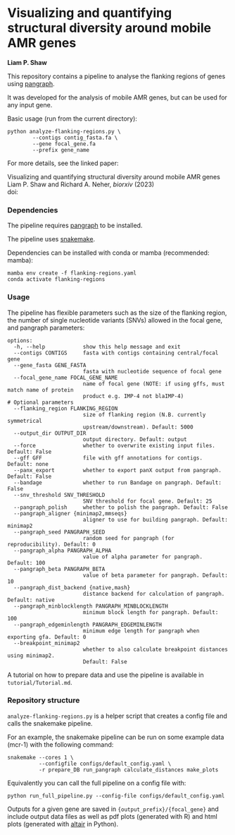 # Visualizing and quantifying structural diversity around mobile AMR genes

__Liam P. Shaw__

This repository contains a pipeline to analyse the flanking regions of genes using [pangraph](https://github.com/neherlab/pangraph). 

It was developed for the analysis of mobile AMR genes, but can be used for any input gene. 

Basic usage (run from the current directory):

```
python analyze-flanking-regions.py \
        --contigs contig_fasta.fa \
        --gene focal_gene.fa 
        --prefix gene_name 
```

For more details, see the linked paper:

Visualizing and quantifying structural diversity around mobile AMR genes  
Liam P. Shaw and Richard A. Neher, *biorxiv* (2023)  
doi: []()

### Dependencies

The pipeline requires [pangraph](https://github.com/neherlab/pangraph) to be installed. 

The pipeline uses [snakemake](https://snakemake.readthedocs.io/en/stable/index.html). 

Dependencies can be installed with conda or mamba (recommended: mamba):

```
mamba env create -f flanking-regions.yaml 
conda activate flanking-regions
```

### Usage

The pipeline has flexible parameters such as the size of the flanking region, the number of single nucleotide variants (SNVs) allowed in the focal gene, and pangraph parameters:


```
options:
  -h, --help            show this help message and exit
  --contigs CONTIGS     fasta with contigs containing central/focal gene
  --gene_fasta GENE_FASTA
                        fasta with nucleotide sequence of focal gene
  --focal_gene_name FOCAL_GENE_NAME
                        name of focal gene (NOTE: if using gffs, must match name of protein
                        product e.g. IMP-4 not blaIMP-4)
# Optional parameters
  --flanking_region FLANKING_REGION
                        size of flanking region (N.B. currently symmetrical
                        upstream/downstream). Default: 5000
  --output_dir OUTPUT_DIR
                        output directory. Default: output
  --force               whether to overwrite existing input files. Default: False
  --gff GFF             file with gff annotations for contigs. Default: none
  --panx_export         whether to export panX output from pangraph. Default: False
  --bandage             whether to run Bandage on pangraph. Default: False
  --snv_threshold SNV_THRESHOLD
                        SNV threshold for focal gene. Default: 25
  --pangraph_polish     whether to polish the pangraph. Default: False
  --pangraph_aligner {minimap2,mmseqs}
                        aligner to use for building pangraph. Default: minimap2
  --pangraph_seed PANGRAPH_SEED
                        random seed for pangraph (for reproducibility). Default: 0
  --pangraph_alpha PANGRAPH_ALPHA
                        value of alpha parameter for pangraph. Default: 100
  --pangraph_beta PANGRAPH_BETA
                        value of beta parameter for pangraph. Default: 10
  --pangraph_dist_backend {native,mash}
                        distance backend for calculation of pangraph. Default: native
  --pangraph_minblocklength PANGRAPH_MINBLOCKLENGTH
                        minimum block length for pangraph. Default: 100
  --pangraph_edgeminlength PANGRAPH_EDGEMINLENGTH
                        minimum edge length for pangraph when exporting gfa. Default: 0
  --breakpoint_minimap2
                        whether to also calculate breakpoint distances using minimap2.
                        Default: False

```

A tutorial on how to prepare data and use the pipeline is available in `tutorial/Tutorial.md`.





### Repository structure



`analyze-flanking-regions.py` is a helper script that creates a config file and calls the snakemake pipeline. 


For an example, the snakemake pipeline can be run on some example data (mcr-1) with the following command:

```
snakemake --cores 1 \
          --configfile configs/default_config.yaml \
          -r prepare_DB run_pangraph calculate_distances make_plots
```

Equivalently you can call the full pipeline on a config file with:

```
python run_full_pipeline.py --config-file configs/default_config.yaml
```

Outputs for a given gene are saved in `{output_prefix}/{focal_gene}` and include output data files as well as pdf plots (generated with R) and html plots (generated with [altair](https://altair-viz.github.io/) in Python).



